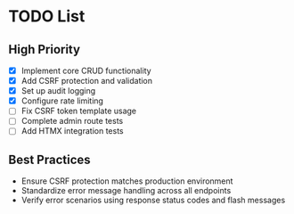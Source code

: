 # TODO List
## High Priority
- [x] Implement core CRUD functionality
- [x] Add CSRF protection and validation
- [x] Set up audit logging
- [x] Configure rate limiting
- [ ] Fix CSRF token template usage
- [ ] Complete admin route tests
- [ ] Add HTMX integration tests

## Best Practices
- Ensure CSRF protection matches production environment
- Standardize error message handling across all endpoints
- Verify error scenarios using response status codes and flash messages

